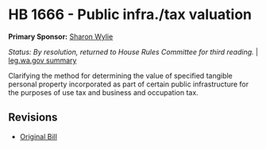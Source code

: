 # HB 1666 - Public infra./tax valuation
**Primary Sponsor:** [Sharon Wylie](/person/leg/sharon.wylie.md)

*Status: By resolution, returned to House Rules Committee for third reading.* | [leg.wa.gov summary](https://app.leg.wa.gov/billsummary?BillNumber=1666&Year=2021)

Clarifying the method for determining the value of specified tangible personal property incorporated as part of certain public infrastructure for the purposes of use tax and business and occupation tax.

## Revisions
* [Original Bill](1/)